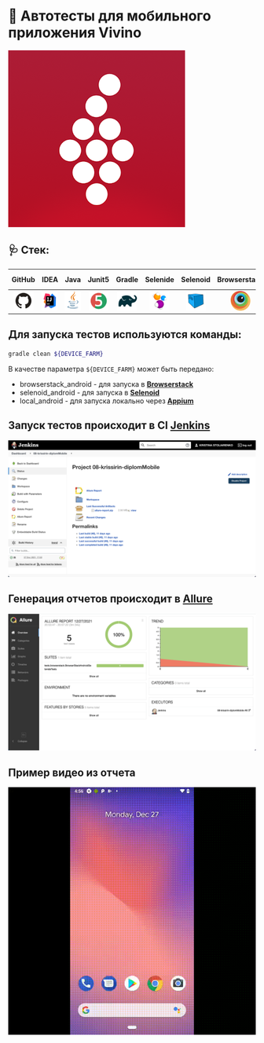 # :wine_glass: Автотесты для мобильного приложения Vivino

<img src="images/vivino.png">

## :stethoscope: Стек:
| GitHub | IDEA | Java | Junit5 | Gradle | Selenide | Selenoid | Browserstack | Allure Report | Allure TO | Jenkins | Jira |
|:--------:|:-------------:|:---------:|:-------:|:----:|:------:|:----:|:----:|:----:|:------:|:------:|:--------:|
| <img src="images/GitHub.svg" width="40" height="40"> | <img src="images/IDEA.svg" width="40" height="40"> | <img src="images/JAVA.svg" width="40" height="40"> | <img src="images/Junit5.svg" width="40" height="40"> | <img src="images/Gradle.svg" width="40" height="40"> | <img src="images/Selenide.svg" width="40" height="40"> | <img src="images/Selenoid.svg" width="40" height="40"> | <img src="images/Browserstack.svg" width="40" height="40"> | <img src="images/Allure Report.svg" width="40" height="40"> | <img src="images/Allure TestOps.svg" width="40" height="40"> | <img src="images/Jenkins.svg" width="40" height="40"> | <img src="images/Jira.svg" width="40" height="40"> |

## Для запуска тестов используются команды:
```bash
gradle clean ${DEVICE_FARM}
```
В качестве параметра `${DEVICE_FARM}` может быть передано:
- browserstack_android - для запуска в **[Browserstack](https://www.browserstack.com/)**
- selenoid_android - для запуска в **[Selenoid](https://selenoid.autotests.cloud/wd/hub/)**
- local_android - для запуска локально через **[Appium](https://appium.io/)**

## Запуск тестов происходит в CI [Jenkins](https://jenkins.autotests.cloud/job/08-krissirin-diplomMobile/)
<img src="images/Jenkins.png">

## Генерация отчетов происходит в [Allure](https://jenkins.autotests.cloud/job/08-krissirin-diplomMobile/allure/)
<img src="images/Allure.png">

## Пример видео из отчета
<img src="images/OnboardingTest.gif">